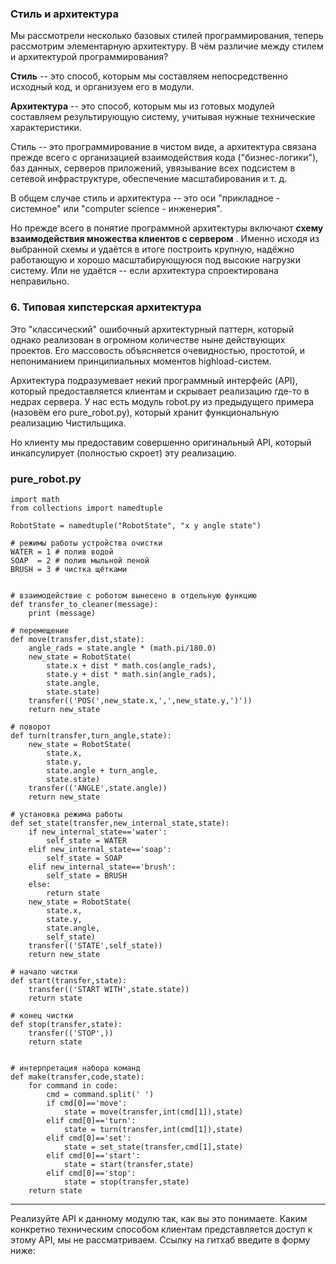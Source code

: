 ### Стиль и архитектура

Мы рассмотрели несколько базовых стилей программирования, теперь рассмотрим элементарную архитектуру. В чём различие между стилем и архитектурой программирования?

**Стиль** -- это способ, которым мы составляем непосредственно исходный код, и организуем его в модули.

**Архитектура** -- это способ, которым мы из готовых модулей составляем результирующую систему, учитывая нужные технические характеристики.

Стиль -- это программирование в чистом виде, а архитектура связана прежде всего с организацией взаимодействия кода ("бизнес-логики"), баз данных, серверов приложений, увязывание всех подсистем в сетевой инфраструктуре, обеспечение масштабирования и т. д.

В общем случае стиль и архитектура -- это оси "прикладное - системное" или "computer science - инженерия".

Но прежде всего в понятие программной архитектуры включают  **схему взаимодействия множества клиентов с сервером** . Именно исходя из выбранной схемы и удаётся в итоге построить крупную, надёжно работающую и хорошо масштабирующуюся под высокие нагрузки систему. Или не удаётся -- если архитектура спроектирована неправильно.


### 6. Типовая хипстерская архитектура

Это "классический" ошибочный архитектурный паттерн, который однако реализован в огромном количестве ныне действующих проектов. Его массовость объясняется очевидностью, простотой, и непониманием принципиальных моментов highload-систем.

Архитектура подразумевает некий программный интерфейс (API), который предоставляется клиентам и скрывает реализацию где-то в недрах сервера. У нас есть модуль robot.py из предыдущего примера (назовём его pure_robot.py), который хранит функциональную реализацию Чистильщика.

Но клиенту мы предоставим совершенно оригинальный API, который инкапсулирует (полностью скроет) эту реализацию.

### pure_robot.py

```
import math
from collections import namedtuple

RobotState = namedtuple("RobotState", "x y angle state")

# режимы работы устройства очистки
WATER = 1 # полив водой
SOAP  = 2 # полив мыльной пеной
BRUSH = 3 # чистка щётками


# взаимодействие с роботом вынесено в отдельную функцию
def transfer_to_cleaner(message):
    print (message)

# перемещение
def move(transfer,dist,state):
    angle_rads = state.angle * (math.pi/180.0)   
    new_state = RobotState(
        state.x + dist * math.cos(angle_rads),
        state.y + dist * math.sin(angle_rads),
        state.angle,
        state.state)  
    transfer(('POS(',new_state.x,',',new_state.y,')'))
    return new_state

# поворот
def turn(transfer,turn_angle,state):
    new_state = RobotState(
        state.x,
        state.y,
        state.angle + turn_angle,
        state.state)
    transfer(('ANGLE',state.angle))
    return new_state

# установка режима работы
def set_state(transfer,new_internal_state,state):
    if new_internal_state=='water':
        self_state = WATER  
    elif new_internal_state=='soap':
        self_state = SOAP
    elif new_internal_state=='brush':
        self_state = BRUSH
    else:
        return state  
    new_state = RobotState(
        state.x,
        state.y,
        state.angle,
        self_state)
    transfer(('STATE',self_state))
    return new_state

# начало чистки
def start(transfer,state):
    transfer(('START WITH',state.state))
    return state

# конец чистки
def stop(transfer,state):
    transfer(('STOP',))
    return state


# интерпретация набора команд
def make(transfer,code,state):
    for command in code:
        cmd = command.split(' ')
        if cmd[0]=='move':
            state = move(transfer,int(cmd[1]),state) 
        elif cmd[0]=='turn':
            state = turn(transfer,int(cmd[1]),state)
        elif cmd[0]=='set':
            state = set_state(transfer,cmd[1],state) 
        elif cmd[0]=='start':
            state = start(transfer,state)
        elif cmd[0]=='stop':
            state = stop(transfer,state)
    return state
```

---

Реализуйте API к данному модулю так, как вы это понимаете. Каким конкретно техническим способом клиентам представляется доступ к этому API, мы не рассматриваем.
Ссылку на гитхаб введите в форму ниже:
